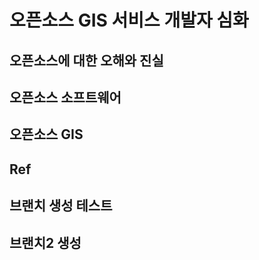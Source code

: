 # 오픈소스 GIS 서비스 개발자 심화

## 오픈소스에 대한 오해와 진실

## 오픈소스 소프트웨어

## 오픈소스 GIS 

## Ref

## 브랜치 생성 테스트

## 브랜치2 생성